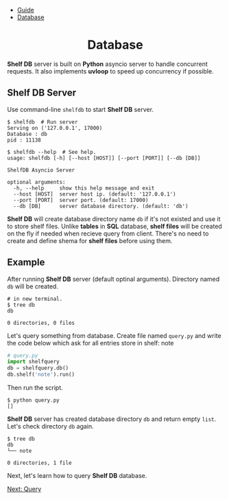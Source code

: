 <ul id="path" class="bits-path bits-tag">
    <li><a href="/shelfdb/guide/">Guide</a></li>
    <li><a href="/shelfdb/guide/database/">Database</a></li>
</ul>

<h1 id="title" class="color-p"
        style="text-align: center;">
    Database
</h1>

**Shelf DB** server is built on **Python** asyncio server to handle concurrent
requests. It also implements **uvloop** to speed up concurrency if possible.

## Shelf DB Server

Use command-line `shelfdb` to start **Shelf DB** server.

```shell
$ shelfdb  # Run server
Serving on ('127.0.0.1', 17000)
Database : db
pid : 11138
```

```shell
$ shelfdb --help  # See help.
usage: shelfdb [-h] [--host [HOST]] [--port [PORT]] [--db [DB]]

ShelfDB Asyncio Server

optional arguments:
  -h, --help     show this help message and exit
  --host [HOST]  server host ip. (default: '127.0.0.1')
  --port [PORT]  server port. (default: 17000)
  --db [DB]      server database directory. (default: 'db')
```

**Shelf DB** will create database directory name `db` if it's not existed and
use it to store shelf files. Unlike **tables** in **SQL** database,
**shelf files** will be created on the fly if needed when recieve query from
client. There's no need to create and define shema for **shelf files** before
using them.

## Example

After running **Shelf DB** server (default optinal arguments).
Directory named `db` will be created.

```shell
# in new terminal.
$ tree db
db

0 directories, 0 files
```

Let's query something from database. Create file named `query.py`
and write the code below which ask for all entries store in
<bits-tag>shelf: note</bits-tag>

```python
# query.py
import shelfquery
db = shelfquery.db()
db.shelf('note').run()
```

Then run the script.
```shell
$ python query.py
[]
```

**Shelf DB** server has created database directory `db` and return empty
`list`. Let's check directory `db` again.

```shell
$ tree db
db
└── note

0 directories, 1 file
```

Next, let's learn how to query **Shelf DB** database.

<a class="button" href="/shelfdb/guide/query/">Next: Query</a>